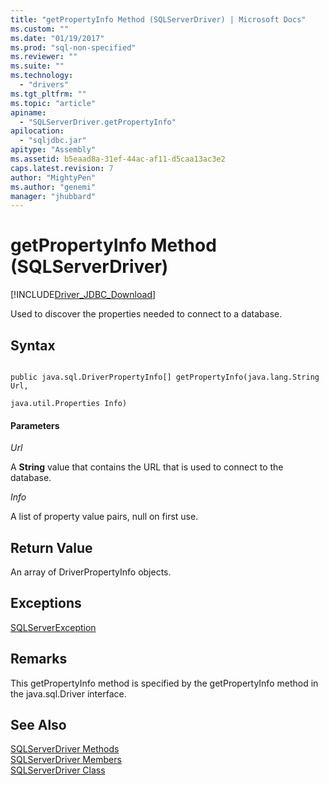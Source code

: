 ```yaml
---
title: "getPropertyInfo Method (SQLServerDriver) | Microsoft Docs"
ms.custom: ""
ms.date: "01/19/2017"
ms.prod: "sql-non-specified"
ms.reviewer: ""
ms.suite: ""
ms.technology: 
  - "drivers"
ms.tgt_pltfrm: ""
ms.topic: "article"
apiname: 
  - "SQLServerDriver.getPropertyInfo"
apilocation: 
  - "sqljdbc.jar"
apitype: "Assembly"
ms.assetid: b5eaad8a-31ef-44ac-af11-d5caa13ac3e2
caps.latest.revision: 7
author: "MightyPen"
ms.author: "genemi"
manager: "jhubbard"
---
```

# getPropertyInfo Method (SQLServerDriver)
[!INCLUDE[Driver_JDBC_Download](../../../includes/driver_jdbc_download.md)]

  Used to discover the properties needed to connect to a database.  
  
## Syntax  
  
```  
  
public java.sql.DriverPropertyInfo[] getPropertyInfo(java.lang.String Url,  
                                                     java.util.Properties Info)  
```  
  
#### Parameters  
 *Url*  
  
 A **String** value that contains the URL that is used to connect to the database.  
  
 *Info*  
  
 A list of property value pairs, null on first use.  
  
## Return Value  
 An array of DriverPropertyInfo objects.  
  
## Exceptions  
 [SQLServerException](../../../connect/jdbc/reference/sqlserverexception-class.md)  
  
## Remarks  
 This getPropertyInfo method is specified by the getPropertyInfo method in the java.sql.Driver interface.  
  
## See Also  
 [SQLServerDriver Methods](../../../connect/jdbc/reference/sqlserverdriver-methods.md)   
 [SQLServerDriver Members](../../../connect/jdbc/reference/sqlserverdriver-members.md)   
 [SQLServerDriver Class](../../../connect/jdbc/reference/sqlserverdriver-class.md)  
  
  